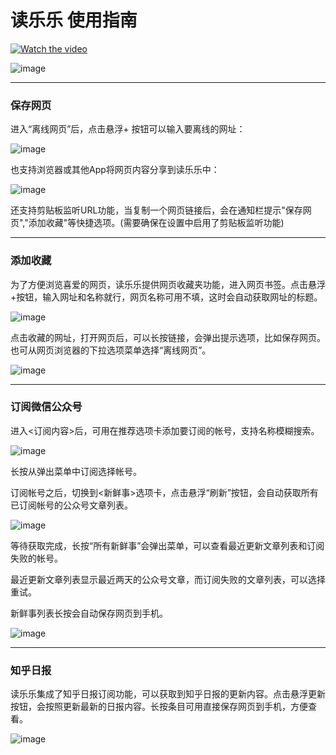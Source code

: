 # 读乐乐 使用指南
[![Watch the video](https://github.com/liuyaoxing/MyReader/raw/master/images/howtouse/Screenshot_2017_main.png)](https://github.com/liuyaoxing/MyReader/raw/master/videos/2018-02-05_12_07_56.mp4)

![image](https://github.com/liuyaoxing/MyReader/raw/master/images/howtouse/Screenshot_2017_main.png)

---

### 保存网页
进入“离线网页”后，点击悬浮+ 按钮可以输入要离线的网址：

![image](https://github.com/liuyaoxing/MyReader/raw/master/images/howtouse/Screenshot_2017_addoffline.png)

也支持浏览器或其他App将网页内容分享到读乐乐中：

![image](https://github.com/liuyaoxing/MyReader/raw/master/images/howtouse/Screenshot_2017_shareto.png)

还支持剪贴板监听URL功能，当复制一个网页链接后，会在通知栏提示"保存网页","添加收藏"等快捷选项。(需要确保在设置中启用了剪贴板监听功能)

---

### 添加收藏
为了方便浏览喜爱的网页，读乐乐提供网页收藏夹功能，进入网页书签。点击悬浮+按钮，输入网址和名称就行，网页名称可用不填，这时会自动获取网址的标题。

![image](https://github.com/liuyaoxing/MyReader/raw/master/images/howtouse/Screenshot_2017_addfavorite.png)

点击收藏的网址，打开网页后，可以长按链接，会弹出提示选项，比如保存网页。也可从网页浏览器的下拉选项菜单选择“离线网页”。

![image](https://github.com/liuyaoxing/MyReader/raw/master/images/howtouse/Screenshot_2017_quickoffline.png)

---

### 订阅微信公众号
进入<订阅内容>后，可用在推荐选项卡添加要订阅的帐号，支持名称模糊搜索。

![image](https://github.com/liuyaoxing/MyReader/raw/master/images/howtouse/Screenshot_2017_addfeedsrc.png)

长按从弹出菜单中订阅选择帐号。

订阅帐号之后，切换到<新鲜事>选项卡，点击悬浮“刷新”按钮，会自动获取所有已订阅帐号的公众号文章列表。


![image](https://github.com/liuyaoxing/MyReader/raw/master/images/howtouse/Screenshot_2017_fetchfeednews.png)


等待获取完成，长按“所有新鲜事”会弹出菜单，可以查看最近更新文章列表和订阅失败的帐号。

最近更新文章列表显示最近两天的公众号文章，而订阅失败的文章列表，可以选择重试。

新鲜事列表长按会自动保存网页到手机。

![image](https://github.com/liuyaoxing/MyReader/raw/master/images/howtouse/Screenshot_2017_viewfeednews.png)

---

### 知乎日报
读乐乐集成了知乎日报订阅功能，可以获取到知乎日报的更新内容。点击悬浮更新按钮，会按照更新最新的日报内容。长按条目可用直接保存网页到手机，方便查看。

![image](https://github.com/liuyaoxing/MyReader/raw/master/images/howtouse/Screenshot_2017_zhihudaily.png)
